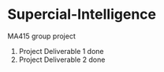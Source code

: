 # Supercial-Intelligence
MA415 group project
1. Project Deliverable 1 done
2. Project Deliverable 2 done
